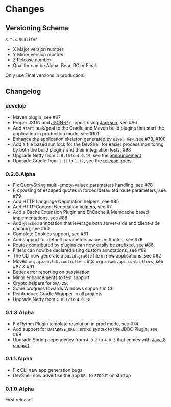 # Changes

## Versioning Scheme

    X.Y.Z.Qualifer

- X Major version number
- Y Minor version number
- Z Release number
- Qualifer can be Alpha, Beta, RC or Final.

Only use Final versions in production!


## Changelog


### develop

- Maven plugin, see #97
- Proper JSON and [JSON-P](https://en.wikipedia.org/wiki/JSONP) support using [Jackson](http://wiki.fasterxml.com/JacksonHome), see #96
- Add `start` task/goal to the Gradle and Maven build plugins that start the application in production mode, see #101
- Enhance the application skeleton generated by `qiweb new`, see #73, #100
- Add a file based run lock for the DevShell for easier process monitoring by both the build plugins and their integration tests, #98
- Upgrade Netty from `4.0.18` to `4.0.19`, see the [announcement](http://netty.io/news/2014/04/30/release-day.html)
- Upgrade Gradle from `1.11` to `1.12`, see the [release notes](http://www.gradle.org/docs/1.12/release-notes)


### 0.2.0.Alpha

- Fix QueryString multi-empty-valued parameters handling, see #78
- Fix parsing of escaped quotes in forced/defaulted route parameters, see #79
- Add HTTP Language Negotiation helpers, see #85
- Add HTTP Content Negotiation helpers, see #7
- Add a Cache Extension Plugin and EhCache & Memcache based implementations, see #88
- Add `@Cached` annotation that leverage both server-side and client-side caching, see #90
- Complete Cookies support, see #61
- Add support for default parameters values in Routes, see #76
- Routes contributed by plugins can now easily be prefixed, see #86
- Filters can now be declared using custom annotations, see #89
- The CLI now generate a `build.gradle` file in new applications, see #92
- Moved `org.qiweb.lib.controllers` into `org.qiweb.api.controllers`, see #87 & #91
- Better error reporting on passivation
- Minor enhancements to test support
- Crypto helpers for `SHA-256`
- Some progress towards Windows support in CLI
- Reintroduce Gradle Wrapper in all projects
- Upgrade Netty from `4.0.17` to `4.0.18`


### 0.1.3.Alpha

- Fix Rythm Plugin template resolution in prod mode, see #74
- Add support for `DATABASE_URL` Heroku syntax to the JDBC Plugin, see #69
- Upgrade Spring dependency from `4.0.2` to `4.0.3` that comes with [Java 8 support](http://spring.io/blog/2014/03/27/spring-framework-4-0-3-released-with-java-8-support-now-production-ready)


### 0.1.1.Alpha

- Fix CLI new app generation bugs
- DevShell now advertise the app `URL` to `STDOUT` on startup


### 0.1.0.Alpha

First release!

